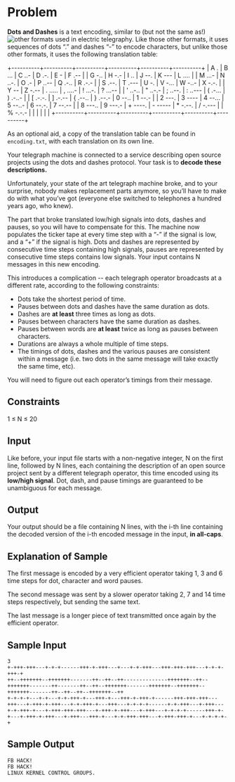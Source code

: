 # Problem
__Dots and Dashes__ is a text encoding, similar to (but not the same as!) ![other formats](https://www.wikiwand.com/en/Morse_code) used in electric telegraphy.  Like those other formats, it uses sequences of dots “.” and dashes “-” to encode characters, but unlike those other formats, it uses the following translation table:

+----------+----------+----------+----------+----------+----------+
| A  .     | B  ...   | C  ..-   | D  .-.   | E  -     | F  .--   |
| G  -..   | H  -.-   | I  ..    | J  --.   | K  ---   | L  ....  |
| M  ...-  | N  ..-.  | O  .-    | P  ..--  | Q  .-..  | R  .-.-  |
| S  .--.  | T  .---  | U  -.    | V  -...  | W  -..-  | X  -.-.  |
| Y  --    | Z  -.--  | .  ..... | ,  ....- | !  ...-. | ?  ...-- |
| '  ..-.. | "  ..-.- | ;  ..--. | :  ..--- | (  .-... | )  .-..- |
| [  .-.-. | ]  .-.-- | {  .--.. | }  .--.- | 0  --..  | 1  --.-  |
| 2  ---.  | 3  ----  | 4  --... | 5  --..- | 6  --.-. | 7  --.-- |
| 8  ---.. | 9  ---.- | +  ----. | -  ----- | *  -.--. | /  -.--- |
| %  -.-.- |          |          |          |          |          |
+----------+----------+----------+----------+----------+----------+

As an optional aid, a copy of the translation table can be found in `encoding.txt`, with each translation on its own line.

Your telegraph machine is connected to a service describing open source projects using the dots and dashes protocol.  Your task is to **decode these descriptions.**

Unfortunately, your state of the art telegraph machine broke, and to your surprise, nobody makes replacement parts anymore, so you’ll have to make do with what you’ve got (everyone else switched to telephones a hundred years ago, who knew).

The part that broke translated low/high signals into dots, dashes and pauses, so you will have to compensate for this.  The machine now populates the ticker tape at every time step with a “-” if the signal is low, and a “+” if the signal is high.  Dots and dashes are represented by consecutive time steps containing high signals, pauses are represented by consecutive time steps contains low signals.  Your input contains N messages in this new encoding.

This introduces a complication -- each telegraph operator broadcasts at a different rate, according to the following constraints:
  - Dots take the shortest period of time.
  - Pauses between dots and dashes have the same duration as dots.
  - Dashes are **at least** three times as long as dots.
  - Pauses between characters have the same duration as dashes.
  - Pauses between words are **at least** twice as long as pauses between characters.
  - Durations are always a whole multiple of time steps.
  - The timings of dots, dashes and the various pauses are consistent within a message (i.e. two dots in the same message will take exactly the same time, etc).

You will need to figure out each operator’s timings from their message.

## Constraints
1 ≤ N ≤ 20

## Input
Like before, your input file starts with a non-negative integer, N on the first line, followed by N lines, each containing the description of an open source project sent by a different telegraph operator, this time encoded using its __low/high signal__.  Dot, dash, and pause timings are guaranteed to be unambiguous for each message.

## Output
Your output should be a file containing N lines, with the i-th line containing the decoded version of the i-th encoded message in the input, **in all-caps**.

## Explanation of Sample
The first message is encoded by a very efficient operator taking 1, 3 and 6 time steps for dot, character and word pauses.

The second message was sent by a slower operator taking 2, 7 and 14 time steps respectively, but sending the same text.

The last message is a longer piece of text transmitted once again by the efficient operator.

## Sample Input
```
3
+-+++-+++---+-+-+------+++-+-+++---+---+-+-+++---+++-+++-+++---+-+-+-+++-+
++--+++++++--+++++++-------++--++--++--------------+++++++--++--+++++++-------++-------++--++--+++++++-------+++++++--+++++++--+++++++-------++--++--++--+++++++--++
+-+-+-+---+-+---+-+-+++-+---+++-+---+++-+-+++-+------+++-+++-+++---+++---+-+++-+-+++---+-+-+++-+---+++---+-+-+-+------+-+-+++---+-+++---+-+-+++-+---+-+++-+++-+++---+-+++-+-+++---+-+++---+-+-+-+------+++-+-+---+-+++-+-+++---+-+++---+++-+---+-+-+++-+++---+-+++-+++-+---+-+-+-+-+
```

## Sample Output
```
FB HACK!
FB HACK!
LINUX KERNEL CONTROL GROUPS.
```
